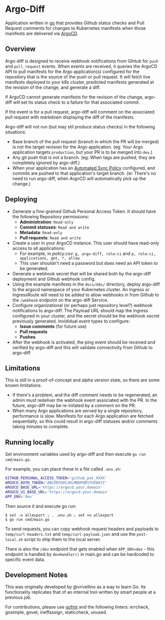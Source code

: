 # Argo-Diff

Application written in [go](https://go.dev/) that provides Github status checks and Pull Request comments
for changes to Kubernetes manifests when those manifests are delivered via
[ArgoCD](https://argo-cd.readthedocs.io/en/stable/).

## Overview

Argo-diff is designed to receive webhook notifications from Gihtub for `push` and `pull_request` events. When
events are received, it queries the ArgoCD API to pull manifests for the Argo application(s) configured for
the repository that is the source of the push or pull request. It will fetch live manifests deployed to your
k8s cluster, predicted manifests generated at the revision of the change, and generate a diff.

If ArgoCD cannot generate manifests for the revision of the change, argo-diff will set its status check to a
failure for that associated commit.

If the event is for a pull request, argo-diff will comment on the associated pull request with markdown
displaying the diff of the manifests.

Argo-diff will not run (but may stil produce status checks) in the following situations:
- Base branch of the pull request (branch in which the PR will be merged) is not the target revision for the
    Argo application. (eg: Your Argo application targets `production`, but your PR is to be merged into
    `dev`.)
- Any git push that is not a branch. (eg: When tags are pushed, they are completely ignored by argo-diff.)
- When your application has an
    [Automated Sync Policy](https://argo-cd.readthedocs.io/en/stable/user-guide/auto_sync/) configured, and
    commits are pushed to that application's target branch. (ie: There's no need to run argo-diff, when ArgoCD
    will automatically pick up the change.)

## Deploying

- Generate a fine-grained Github Personal Access Token. It should have the following Repository permissions:
  - **Administration**: `Read-only`
  - **Commit statuses**: `Read and write`
  - **Metadata**: `Read-only`
  - **Pull requests**: `Read and write`
- Create a user in your ArgoCD instance. This user should have read-only access to all applications:
  - For example, in _policy.csv_: `g, argo-diff, role:ci` and `p, role:ci, applications, get, *, allow`
  - This user shouldn't need a password but does need an API token to be generated.
- Generate a webhook secret that will be shared both by the argo-diff deployment and Github webhook config.
- Using the example manifests in the `docs/k8s/` directory, deploy argo-diff to the argocd namespace of your
    Kubernetes cluster. An Ingress or IngressRoute will need to be added to allow webhooks in from Github to
    the `/webhook` endpoint on the argo-diff Service.
- Configure organizational (or perhaps just repository level?) webhook notifications to argo-diff. The Payload
    URL should map the ingress configured in your cluster, and the secret should be the webhook secret
    previously generated. Invididual event types to configure:
  - **Issue comments** (for future use)
  - **Pull requests**
  - **Pushes**
- After the webhook is activated, the ping event should be received and verified by argo-diff and this will
    validate connectivity from Github to argo-diff

## Limitations

This is still in a proof-of-concept and alpha version state, so there are some known limitations.

- If there's a problem, and the diff comment needs to be regenerated, an admin must redeliver the webhook
    event associated with the PR. In the future, argo-diff may be re-initated by a comment on the PR.
- When many Argo applications are served by a single repository, performance is slow. Manifests for each Argo
    application are fetched sequentially, so this could result in argo-diff statuses and/or comments taking
    minutes to complete.

## Running locally

Set environment variables used by argo-diff and then execute `go run cmd/main.go`.

For example, you can place these in a file called `.env.sh`:

```sh
GITHUB_PERSONAL_ACCESS_TOKEN='github_pat_XXXX'
ARGOCD_AUTH_TOKEN='ABCDEFGHIJKLMNOPQRSTUVWXYZ'
ARGOCD_BASE_URL='https://argocd.your.domain'
ARGOCD_UI_BASE_URL='https://argocd.your.domain'
APP_ENV='dev'
```

Then source it and execute go run:

```
$ set -o allexport ; . .env.sh ; set +o allexport
$ go run cmd/main.go
```

To send requests, you can copy webhook request headers and payloads to `temp/curl-headers.txt` and
`temp/curl-payload.json` and use the `post-local.sh` script to ship them to the local server.

There is also the `/dev` endpoint that gets enabled when `APP_ENV=dev` - this endpoint is handled by
`devHandler()` in main.go and can be hardcoded to specific event data.

## Development Notes

This was originally developed by @vrivellino as a way to learn Go. Its functionality replicates that of an
internal tool written by smart people at a previous job.

For contributions, please use [gofmt](https://pkg.go.dev/cmd/gofmt) and the following linters: errcheck,
gosimple, govet, ineffassign, staticcheck, unused.
